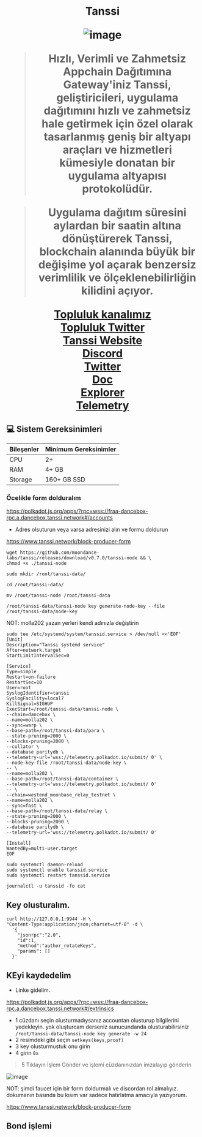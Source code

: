 
<h1 align="center"> Tanssi

![image](https://github.com/molla202/Tanssi/assets/91562185/209da5fb-efe6-4170-a7ba-90511307e0f7)

> Hızlı, Verimli ve Zahmetsiz Appchain Dağıtımına Gateway'iniz
Tanssi, geliştiricileri, uygulama dağıtımını hızlı ve zahmetsiz hale getirmek için özel olarak tasarlanmış geniş bir altyapı araçları ve hizmetleri kümesiyle donatan bir uygulama altyapısı protokolüdür.

> Uygulama dağıtım süresini aylardan bir saatin altına dönüştürerek Tanssi, blockchain alanında büyük bir değişime yol açarak benzersiz verimlilik ve ölçeklenebilirliğin kilidini açıyor.

 [Topluluk kanalımız](https://t.me/corenodechat)<br>
 [Topluluk Twitter](https://twitter.com/corenodeHQ)<br>
 [Tanssi Website](https://www.tanssi.network/)<br>
 [Discord](https://discord.gg/WMxTM2fQkr)<br>
 [Twitter](https://twitter.com/TanssiNetwork)<br>
 [Doc](https://docs.tanssi.network/node-operators/block-producers/onboarding/run-a-block-producer/block-producer-systemd/)<br>
 [Explorer](https://polkadot.js.org/apps/?rpc=wss://fraa-dancebox-rpc.a.dancebox.tanssi.network#/extrinsics)<br>
 [Telemetry](https://telemetry.polkadot.io/#stats/0x27aafd88e5921f5d5c6aebcd728dacbbf5c2a37f63e2eda301f8e0def01c43ea)<br>

</h1>

## 💻 Sistem Gereksinimleri
| Bileşenler | Minimum Gereksinimler | 
| ------------ | ------------ |
| CPU |	2+|
| RAM	| 4+ GB |
| Storage	| 160+ GB SSD |

### Öcelikle form dolduralım

https://polkadot.js.org/apps/?rpc=wss://fraa-dancebox-rpc.a.dancebox.tanssi.network#/accounts

* Adres olsuturun veya varsa adresinizi alın ve formu doldurun

https://www.tanssi.network/block-producer-form


```
wget https://github.com/moondance-labs/tanssi/releases/download/v0.7.0/tanssi-node && \
chmod +x ./tanssi-node

sudo mkdir /root/tanssi-data/

cd /root/tanssi-data/

mv /root/tanssi-node /root/tanssi-data

/root/tanssi-data/tanssi-node key generate-node-key --file /root/tanssi-data/node-key

```
NOT: molla202 yazan yerleri kendi adınızla değiştirin
```
sudo tee /etc/systemd/system/tanssid.service > /dev/null <<'EOF'
[Unit]
Description="Tanssi systemd service"
After=network.target
StartLimitIntervalSec=0

[Service]
Type=simple
Restart=on-failure
RestartSec=10
User=root
SyslogIdentifier=tanssi
SyslogFacility=local7
KillSignal=SIGHUP
ExecStart=/root/tanssi-data/tanssi-node \
--chain=dancebox \
--name=molla202 \
--sync=warp \
--base-path=/root/tanssi-data/para \
--state-pruning=2000 \
--blocks-pruning=2000 \
--collator \
--database paritydb \
--telemetry-url='wss://telemetry.polkadot.io/submit/ 0' \
--node-key-file /root/tanssi-data/node-key \
-- \
--name=molla202 \
--base-path=/root/tanssi-data/container \
--telemetry-url='wss://telemetry.polkadot.io/submit/ 0' 
-- \
--chain=westend_moonbase_relay_testnet \
--name=molla202 \
--sync=fast \
--base-path=/root/tanssi-data/relay \
--state-pruning=2000 \
--blocks-pruning=2000 \
--database paritydb \
--telemetry-url='wss://telemetry.polkadot.io/submit/ 0' 

[Install]
WantedBy=multi-user.target
EOF
```
```
sudo systemctl daemon-reload
sudo systemctl enable tanssid.service
sudo systemctl restart tanssid.service
```
```
journalctl -u tanssid -fo cat
```

## Key olusturalım.
```
curl http://127.0.0.1:9944 -H \
"Content-Type:application/json;charset=utf-8" -d \
  '{
    "jsonrpc":"2.0",
    "id":1,
    "method":"author_rotateKeys",
    "params": []
  }'
```
## KEyi kaydedelim
* Linke gidelim.

https://polkadot.js.org/apps/?rpc=wss://fraa-dancebox-rpc.a.dancebox.tanssi.network#/extrinsics

* 1 cüzdanı seçin olusturmadıysanız accountan olusturup bilgilerini yedekleyin. yok oluşturcam derseniz sunucundanda olusturabilirsiniz `/root/tanssi-data/tanssi-node key generate -w 24`
* 2 resimdeki gibi seçin `setkeys(keys,proof)`
* 3 key olusturmustuk onu girin
* 4 girin `0x`
> 5 Tıklayın İşlem Gönder ve işlemi cüzdanınızdan imzalayıp gönderin

![image](https://github.com/molla202/Tanssi/assets/91562185/028512d5-82f3-415e-8bc6-f23a860db449)

NOT: şimdi faucet için bir form doldurmalı ve discordan rol almalıyız. dokumanın basında bu kısım var sadece hatırlatma amacıyla yazıyorum.

 https://www.tanssi.network/block-producer-form

## Bond işlemi








